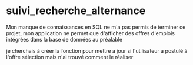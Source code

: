 # suivi_recherche_alternance
 
Mon manque de connaissances en SQL ne m'a pas permis de terminer ce projet, mon application ne permet que d'afficher des offres d'emplois intégrées dans la base de données au préalable

je cherchais à créer la fonction pour mettre a jour si l'utilisateur a postulé à l'offre sélection mais n'ai trouvé comment le réaliser

